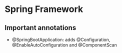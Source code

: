 # Spring Framework

## Important annotations

- @SpringBootApplication: adds @Configuration, @EnableAutoConfiguration and @ComponentScan
